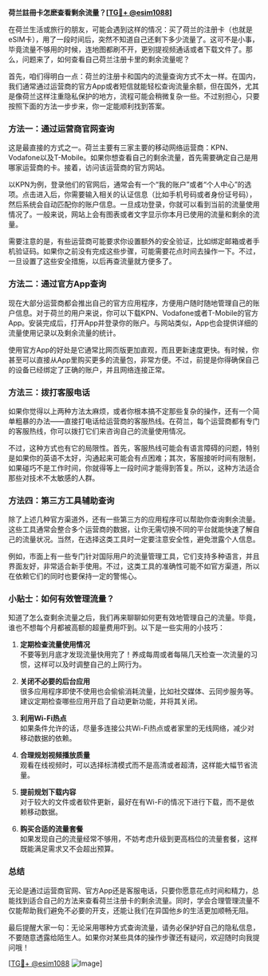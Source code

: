 **荷兰註冊卡怎麽查看剩余流量？[[TG💪+ @esim1088](https://t.me/s/esim1088)]**

在荷兰生活或旅行的朋友，可能会遇到这样的情况：买了荷兰的注册卡（也就是eSIM卡），用了一段时间后，突然不知道自己还剩下多少流量了。这可不是小事，毕竟流量不够用的时候，连地图都刷不开，更别提视频通话或者下载文件了。那么，问题来了，如何查看自己荷兰注册卡里的剩余流量呢？

首先，咱们得明白一点：荷兰的注册卡和国内的流量查询方式不太一样。在国内，我们通常通过运营商的官方App或者短信就能轻松查询流量余额，但在国外，尤其是像荷兰这样注重隐私保护的地方，流程可能会稍微复杂一些。不过别担心，只要按照下面的方法一步步来，你一定能顺利找到答案。

### 方法一：通过运营商官网查询

这是最直接的方式之一。荷兰主要有三家主要的移动网络运营商：KPN、Vodafone以及T-Mobile。如果你想查看自己的剩余流量，首先需要确定自己是用哪家运营商的卡。接着，访问该运营商的官方网站。

以KPN为例，登录他们的官网后，通常会有一个“我的账户”或者“个人中心”的选项。点击进入后，你需要输入相关的认证信息（比如手机号码或者身份证号码），然后系统会自动匹配你的账户信息。一旦成功登录，你就可以看到当前的流量使用情况了。一般来说，网站上会有图表或者文字显示你本月已使用的流量和剩余的流量。

需要注意的是，有些运营商可能要求你设置额外的安全验证，比如绑定邮箱或者手机验证码。如果你之前没有完成这些步骤，可能需要花点时间去操作一下。不过，一旦设置了这些安全措施，以后再查流量就方便多了。

### 方法二：通过官方App查询

现在大部分运营商都会推出自己的官方应用程序，方便用户随时随地管理自己的账户信息。对于荷兰的用户来说，你可以下载KPN、Vodafone或者T-Mobile的官方App。安装完成后，打开App并登录你的账户。与网站类似，App也会提供详细的流量使用记录以及剩余流量的统计。

使用官方App的好处是它通常比网页版更加直观，而且更新速度更快。有时候，你甚至可以直接从App里购买更多的流量包，非常方便。不过，前提是你得确保自己的设备已经绑定了正确的账户，并且网络连接正常。

### 方法三：拨打客服电话

如果你觉得以上两种方法太麻烦，或者你根本搞不定那些复杂的操作，还有一个简单粗暴的办法——直接打电话给运营商的客服热线。在荷兰，每个运营商都有专门的客服热线，你可以拨打它们来咨询自己的流量使用情况。

不过，这种方式也有它的局限性。首先，客服热线可能会有语言障碍的问题，特别是如果你的英语不太好，沟通起来可能会有点困难；其次，客服接听时间有限制，如果碰巧不是工作时间，你就得等上一段时间才能得到答复。所以，这种方法适合那些对技术不太敏感的人群。

### 方法四：第三方工具辅助查询

除了上述几种官方渠道外，还有一些第三方的应用程序可以帮助你查询剩余流量。这些工具通常会整合多个运营商的数据，让你无需切换不同的平台就能快速了解自己的流量状况。当然，在选择这类工具时一定要注意安全性，避免泄露个人信息。

例如，市面上有一些专门针对国际用户的流量管理工具，它们支持多种语言，并且界面友好，非常适合新手使用。不过，这类工具的准确性可能不如官方渠道，所以在依赖它们的同时也要保持一定的警惕心。

### 小贴士：如何有效管理流量？

知道了怎么查剩余流量之后，我们再来聊聊如何更有效地管理自己的流量。毕竟，谁也不想每个月都被高额的超量费用吓到。以下是一些实用的小技巧：

1. **定期检查流量使用情况**  
   不要等到月底才发现流量快用完了！养成每周或者每隔几天检查一次流量的习惯，这样可以及时调整自己的上网行为。

2. **关闭不必要的后台应用**  
   很多应用程序即使不使用也会偷偷消耗流量，比如社交媒体、云同步服务等。建议定期检查哪些应用开启了自动更新功能，并将其关闭。

3. **利用Wi-Fi热点**  
   如果条件允许的话，尽量多连接公共Wi-Fi热点或者家里的无线网络，减少对移动数据的依赖。

4. **合理规划视频播放质量**  
   观看在线视频时，可以选择标清模式而不是高清或者超清，这样能大幅节省流量。

5. **提前规划下载内容**  
   对于较大的文件或者软件更新，最好在有Wi-Fi的情况下进行下载，而不是依赖移动数据。

6. **购买合适的流量套餐**  
   如果发现自己的流量经常不够用，不妨考虑升级到更高档位的流量套餐，这样既能满足需求又不会超出预算。

### 总结

无论是通过运营商官网、官方App还是客服电话，只要你愿意花点时间和精力，总能找到适合自己的方法来查看荷兰注册卡的剩余流量。同时，学会合理管理流量不仅能帮助我们避免不必要的开支，还能让我们在异国他乡的生活更加顺畅无阻。

最后提醒大家一句：无论采用哪种方式查询流量，请务必保护好自己的隐私信息，不要随意透露给陌生人。如果你对某些具体的操作步骤还有疑问，欢迎随时向我提问哦！

[[TG💪+ @esim1088](https://t.me/s/esim1088) ![Image](https://i.postimg.cc/4NQfJmqS/Snipaste-2025-05-13-00-14-12.png)]